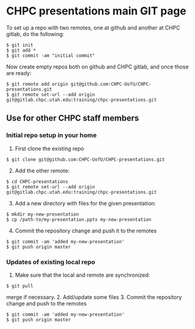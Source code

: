 # CHPC presentations main GIT page

To set up a repo with two remotes, one at github and another at CHPC gitlab, do the following:
```
$ git init
$ git add *
$ git commit -am "initial commit"
```
Now create empty repos both on github and CHPC gitlab, and once those are ready:
```
$ git remote add origin git@github.com:CHPC-UofU/CHPC-presentations.git
$ git remote set-url --add origin git@gitlab.chpc.utah.edu:training/chpc-presentations.git

```

## Use for other CHPC staff members


### Initial repo setup in your home
1. First clone the existing repo
```
$ git clone git@github.com:CHPC-UofU/CHPC-presentations.git
```
2. Add the other remote:
```
$ cd CHPC-presentations
$ git remote set-url --add origin git@gitlab.chpc.utah.edu:training/chpc-presentations.git
```
3. Add a new directory with files for the given presentation:
```
$ mkdir my-new-presentation
$ cp /path-to/my-presentation.pptx my-new-presentation
```
4. Commit the repository change and push it to the remotes
```
$ git commit -am 'added my-new-presentation'
$ git push origin master
```

### Updates of existing local repo
1. Make sure that the local and remote are synchronized:
```
$ git pull
```
merge if necessary.
2. Add/update some files
3. Commit the repository change and push to the remotes
```
$ git commit -am 'added my-new-presentation'
$ git push origin master
```


